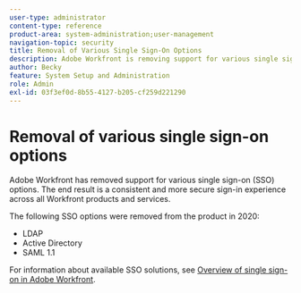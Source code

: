 ```yaml
---
user-type: administrator
content-type: reference
product-area: system-administration;user-management
navigation-topic: security
title: Removal of Various Single Sign-On Options
description: Adobe Workfront is removing support for various single sign-on (SSO) options. The end result will be a consistent and more secure sign-in experience across all Workfront products and services.
author: Becky
feature: System Setup and Administration
role: Admin
exl-id: 03f3ef0d-8b55-4127-b205-cf259d221290
---
```

# Removal of various single sign-on options

Adobe Workfront has removed support for various single sign-on (SSO) options. The end result is a consistent and more secure sign-in experience across all Workfront products and services.

The following SSO options were removed from the product in 2020:

* LDAP
* Active Directory
* SAML 1.1

For information about available SSO solutions, see [Overview of single sign-on in Adobe Workfront](../../add-users/single-sign-on/sso-in-workfront.md).
